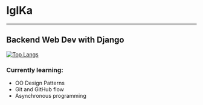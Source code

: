 # IglKa
_________________________________________________________________________________________________________________________________________________________________________

## Backend Web Dev with Django

[![Top Langs](https://github-readme-stats.vercel.app/api/top-langs/?username=IglKa&size_weight=0.5&count_weight=0.5)](https://github.com/anuraghazra/github-readme-stats)


### Currently learning:
- OO Design Patterns
- Git and GitHub flow
- Asynchronous programming
